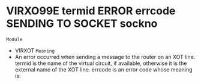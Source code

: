 # VIRXO99E termid ERROR errcode SENDING TO SOCKET sockno
`Module`
- VIRXOT
`Meaning`
- An error occurred when sending a message to the router on an XOT line. termid is the name of the virtual circuit, if available, otherwise it is the external name of the XOT line. errcode is an error code whose meaning is:
